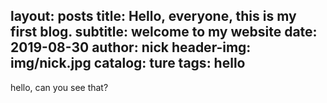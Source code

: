 
layout:    posts
title:     Hello, everyone, this is my first blog.
subtitle:  welcome to my website
date:      2019-08-30
author:    nick
header-img: img/nick.jpg
catalog:   ture
tags:      hello
---





hello, can you see that? 
